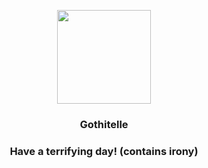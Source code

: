 <p align="center">
    <img src="https://raw.githubusercontent.com/PokeAPI/sprites/master/sprites/pokemon/576.png" width="150" height="150">
</p>
<h3 align="center"> <b>Gothitelle</b></h3>
<h3 align="center">Have a terrifying day! (contains irony)</h3>
